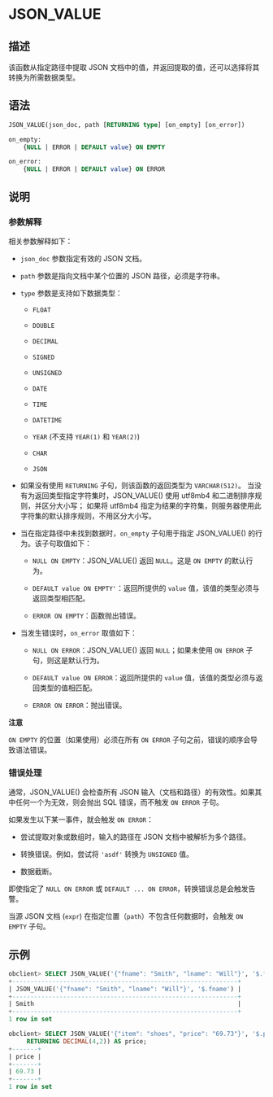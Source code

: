 JSON_VALUE
===============================



描述
-----------------------

该函数从指定路径中提取 JSON 文档中的值，并返回提取的值，还可以选择将其转换为所需数据类型。

语法
-----------------------

```sql
JSON_VALUE(json_doc, path [RETURNING type] [on_empty] [on_error])

on_empty:
    {NULL | ERROR | DEFAULT value} ON EMPTY

on_error:
    {NULL | ERROR | DEFAULT value} ON ERROR
```



说明
-----------------------

### 参数解释

相关参数解释如下：

* `json_doc` 参数指定有效的 JSON 文档。



* `path` 参数是指向文档中某个位置的 JSON 路径，必须是字符串。



* `type` 参数是支持如下数据类型：

  * `FLOAT`



  * `DOUBLE`



  * `DECIMAL`



  * `SIGNED`



  * `UNSIGNED`



  * `DATE`



  * `TIME`



  * `DATETIME`



  * `YEAR` (不支持 `YEAR(1)` 和 `YEAR(2)`)



  * `CHAR`



  * `JSON`






* 如果没有使用 `RETURNING` 子句，则该函数的返回类型为 `VARCHAR(512)`。
  当没有为返回类型指定字符集时，JSON_VALUE() 使用 utf8mb4 和二进制排序规则，并区分大小写；
  如果将 utf8mb4 指定为结果的字符集，则服务器使用此字符集的默认排序规则，不用区分大小写。



* 当在指定路径中未找到数据时，`on_empty` 子句用于指定 JSON_VALUE() 的行为。该子句取值如下：

  * `NULL ON EMPTY`：JSON_VALUE() 返回 `NULL`。这是 `ON EMPTY` 的默认行为。



  * `DEFAULT value ON EMPTY'`：返回所提供的 `value` 值，该值的类型必须与返回类型相匹配。



  * `ERROR ON EMPTY`：函数抛出错误。






* 当发生错误时，`on_error` 取值如下：

  * `NULL ON ERROR`：JSON_VALUE() 返回 `NULL`；如果未使用 `ON ERROR` 子句，则这是默认行为。



  * `DEFAULT value ON ERROR`：返回所提供的 `value` 值，该值的类型必须与返回类型的值相匹配。



  * `ERROR ON ERROR`：抛出错误。








**注意**



`ON EMPTY` 的位置（如果使用）必须在所有 `ON ERROR` 子句之前，错误的顺序会导致语法错误。

### 错误处理

通常，JSON_VALUE() 会检查所有 JSON 输入（文档和路径）的有效性。如果其中任何一个为无效，则会抛出 SQL 错误，而不触发 `ON ERROR` 子句。

如果发生以下某一事件，就会触发 `ON ERROR`：

* 尝试提取对象或数组时，输入的路径在 JSON 文档中被解析为多个路径。



* 转换错误。例如，尝试将 `'asdf'` 转换为 `UNSIGNED` 值。



* 数据截断。






即使指定了 `NULL ON ERROR` 或 `DEFAULT ... ON ERROR`，转换错误总是会触发告警。

当源 JSON 文档 (`expr`) 在指定位置（`path`）不包含任何数据时，会触发 `ON EMPTY` 子句。

示例
-----------------------

```sql
obclient> SELECT JSON_VALUE('{"fname": "Smith", "lname": "Will"}', '$.fname');
+--------------------------------------------------------------+
| JSON_VALUE('{"fname": "Smith", "lname": "Will"}', '$.fname') |
+--------------------------------------------------------------+
| Smith                                                        |
+--------------------------------------------------------------+
1 row in set

obclient> SELECT JSON_VALUE('{"item": "shoes", "price": "69.73"}', '$.price'
     RETURNING DECIMAL(4,2)) AS price;
+-------+
| price |
+-------+
| 69.73 |
+-------+
1 row in set
```
